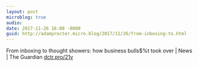 ```yaml
---
layout: post
microblog: true
audio: 
date: 2017-11-26 16:00 -0000
guid: http://adamprocter.micro.blog/2017/11/26/from-inboxing-to.html
---
```

From inboxing to thought showers: how business bulls$%t took over | News | The Guardian [dctr.pro/21v](http://dctr.pro/21v)
